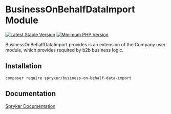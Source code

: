 # BusinessOnBehalfDataImport Module
[![Latest Stable Version](https://poser.pugx.org/spryker/business-on-behalf-data-import/v/stable.svg)](https://packagist.org/packages/spryker/business-on-behalf-data-import)
[![Minimum PHP Version](https://img.shields.io/badge/php-%3E%3D%208.3-8892BF.svg)](https://php.net/)

BusinessOnBehalfDataImport provides is an extension of the Company user module, which provides required by b2b business logic.

## Installation

```
composer require spryker/business-on-behalf-data-import
```

## Documentation

[Spryker Documentation](https://docs.spryker.com)
